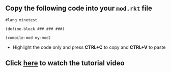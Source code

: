 ## Copy the following code into your `mod.rkt` file

```
#lang minetest

(define-block ### ### ###)

(compile-mod my-mod)
```
* Highlight the code only and press **CTRL+C** to copy and **CTRL+V** to paste

## Click [here](https://s3.amazonaws.com/thoughtstem.cms.dev/MinetestAssets/Curriculum/videos/codeBlockAdvanced.mp4) to watch the tutorial video
